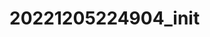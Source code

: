 <!-- generated by markdown-notes-tree -->

# 20221205224904\_init

<!-- optional markdown-notes-tree directory description starts here -->

<!-- optional markdown-notes-tree directory description ends here -->


